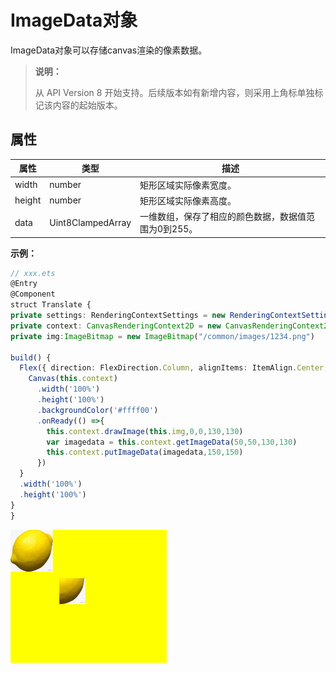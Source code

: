 # ImageData对象

ImageData对象可以存储canvas渲染的像素数据。

>  **说明：**
> 
> 从 API Version 8 开始支持。后续版本如有新增内容，则采用上角标单独标记该内容的起始版本。



## 属性

| 属性 | 类型 | 描述 |
| -------- | -------- | -------- |
| width | number | 矩形区域实际像素宽度。 |
| height | number | 矩形区域实际像素高度。 |
| data | Uint8ClampedArray | 一维数组，保存了相应的颜色数据，数据值范围为0到255。 |

**示例：**

  ```ts
  // xxx.ets
@Entry
@Component
struct Translate {
  private settings: RenderingContextSettings = new RenderingContextSettings(true)
  private context: CanvasRenderingContext2D = new CanvasRenderingContext2D(this.settings)
  private img:ImageBitmap = new ImageBitmap("/common/images/1234.png")

  build() {
    Flex({ direction: FlexDirection.Column, alignItems: ItemAlign.Center, justifyContent: FlexAlign.Center }) {
      Canvas(this.context)
        .width('100%')
        .height('100%')
        .backgroundColor('#ffff00')
        .onReady(() =>{
          this.context.drawImage(this.img,0,0,130,130)
          var imagedata = this.context.getImageData(50,50,130,130)
          this.context.putImageData(imagedata,150,150)
        })
    }
    .width('100%')
    .height('100%')
  }
}
  ```

  ![zh-cn_image_000000127777780](figures/zh-cn_image_000000127777780.png)

